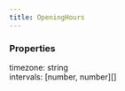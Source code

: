 ```yaml
---
title: OpeningHours
---
```


### Properties

<div class="flex flex-col gap-3"><div><div class="flex gap-2"><div class="font-mono p" id="p_timezone" data-anchor><span class="font-bold">timezone</span><span class="opacity-50">:</span> <span>string</span></div></div></div><div><div class="flex gap-2"><div class="font-mono p" id="p_intervals" data-anchor><span class="font-bold">intervals</span><span class="opacity-50">:</span> <span class="opacity-50">[</span><span>number</span><span class="opacity-50">,</span> <span>number</span><span class="opacity-50">]</span><span class="opacity-50">[]</span></div></div></div></div>

